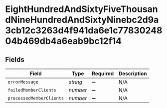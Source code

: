 # EightHundredAndSixtyFiveThousandNineHundredAndSixtyNinebc2d9a3cb12c3263d4f941da6e1c7783024804b469db4a6eab9bc12f14


## Fields

| Field                    | Type                     | Required                 | Description              |
| ------------------------ | ------------------------ | ------------------------ | ------------------------ |
| `errorMessage`           | *string*                 | :heavy_minus_sign:       | N/A                      |
| `failedMemberClients`    | *number*                 | :heavy_minus_sign:       | N/A                      |
| `processedMemberClients` | *number*                 | :heavy_minus_sign:       | N/A                      |